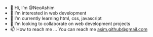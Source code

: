 - 👋 Hi, I’m @NeoAshim
- 👀 I’m interested in web development
- 🌱 I’m currently learning html, css, javascript
- 💞️ I’m looking to collaborate on web development projects
- 📫 How to reach me ... You can reach me asim.github@gmail.com

<!---
NeoAshim/NeoAshim is a ✨ special ✨ repository because its `README.md` (this file) appears on your GitHub profile.
You can click the Preview link to take a look at your changes.
--->
